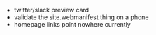 - twitter/slack preview card
- validate the site.webmanifest thing on a phone
- homepage links point nowhere currently
